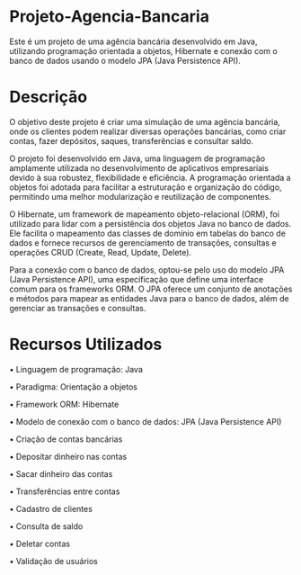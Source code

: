 # Projeto-Agencia-Bancaria

Este é um projeto de uma agência bancária desenvolvido em Java, utilizando programação orientada a objetos, Hibernate e conexão com o banco de dados usando o modelo JPA (Java Persistence API).

# Descrição
O objetivo deste projeto é criar uma simulação de uma agência bancária, onde os clientes podem realizar diversas operações bancárias, como criar contas, fazer depósitos, saques, transferências e consultar saldo.

O projeto foi desenvolvido em Java, uma linguagem de programação amplamente utilizada no desenvolvimento de aplicativos empresariais devido à sua robustez, flexibilidade e eficiência. A programação orientada a objetos foi adotada para facilitar a estruturação e organização do código, permitindo uma melhor modularização e reutilização de componentes.

O Hibernate, um framework de mapeamento objeto-relacional (ORM), foi utilizado para lidar com a persistência dos objetos Java no banco de dados. Ele facilita o mapeamento das classes de domínio em tabelas do banco de dados e fornece recursos de gerenciamento de transações, consultas e operações CRUD (Create, Read, Update, Delete).

Para a conexão com o banco de dados, optou-se pelo uso do modelo JPA (Java Persistence API), uma especificação que define uma interface comum para os frameworks ORM. O JPA oferece um conjunto de anotações e métodos para mapear as entidades Java para o banco de dados, além de gerenciar as transações e consultas.

# Recursos Utilizados
• Linguagem de programação: Java

• Paradigma: Orientação a objetos

• Framework ORM: Hibernate

• Modelo de conexão com o banco de dados: JPA (Java Persistence API)

• Criação de contas bancárias

• Depositar dinheiro nas contas

• Sacar dinheiro das contas

• Transferências entre contas

• Cadastro de clientes

• Consulta de saldo

• Deletar contas

• Validação de usuários
